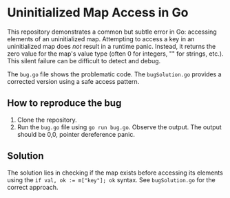 # Uninitialized Map Access in Go

This repository demonstrates a common but subtle error in Go: accessing elements of an uninitialized map.  Attempting to access a key in an uninitialized map does *not* result in a runtime panic. Instead, it returns the zero value for the map's value type (often 0 for integers, "" for strings, etc.). This silent failure can be difficult to detect and debug.

The `bug.go` file shows the problematic code.  The `bugSolution.go` provides a corrected version using a safe access pattern.

## How to reproduce the bug
1. Clone the repository.
2. Run the `bug.go` file using `go run bug.go`.  Observe the output. The output should be 0,0,<nil> pointer dereference panic. 

## Solution
The solution lies in checking if the map exists before accessing its elements using the `if val, ok := m["key"]; ok` syntax. See `bugSolution.go` for the correct approach.